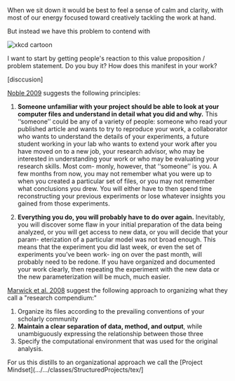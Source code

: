 When we sit down it would be best to feel a sense of calm and clarity, with most of our energy focused toward creatively tackling the work at hand.

But instead we have this problem to contend with

![xkcd cartoon](https://github.com/analyticalworkflows/TeachingMaterials/blob/master/classes/StructuredProjects/tex/figs/xkcd_old_files.png)

I want to start by getting people's reaction to this value proposition / problem statement. Do you buy it? How does this manifest in your work? 

[disccusion]

[Noble 2009](../../readings/pdfs/Noble2009.pdf) suggests the following principles:

1. **Someone unfamiliar with your project should be able to look at your computer files and understand in detail what you did and why.** This ‘‘someone’’ could be any of a variety of people: someone who read your published article and wants to try to reproduce your work, a collaborator who wants to understand the details of your experiments, a future student working in your lab who wants to extend your work after you have moved on to a new job, your research advisor, who may be interested in understanding your work or who may be evaluating your research skills. Most com- monly, however, that ‘‘someone’’ is you. A few months from now, you may not remember what you were up to when you created a particular set of files, or you may not remember what conclusions you drew. You will either have to then spend time reconstructing your previous experiments or lose whatever insights you gained from those experiments.

2. **Everything you do, you will probably have to do over again.** Inevitably, you will discover some flaw in your initial preparation of the data being analyzed, or you will get access to new data, or you will decide that your param- eterization of a particular model was not broad enough. This means that the experiment you did last week, or even the set of experiments you’ve been work- ing on over the past month, will probably need to be redone. If you have organized and documented your work clearly, then repeating the experiment with the new data or the new parameterization will be much, much easier.

[Marwick et al. 2008](../../readings/pdfs/Marwick2018.pdf) suggest the following approach to organizing what they call a "research compendium:"

1. Organize its files according to the prevailing conventions of your scholarly community
2. **Maintain a clear separation of data, method, and output**, while unambiguously expressing the relationship between those three
3. Specify the computational environment that was used for the original analysis.

For us this distills to an organizational approach we call the [Project Mindset](.../.../classes/StructuredProjects/tex/]
